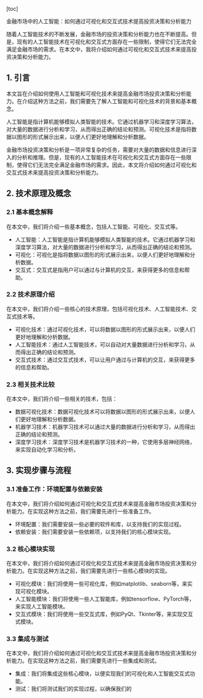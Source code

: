
[toc]                    
                
                
金融市场中的人工智能：如何通过可视化和交互式技术提高投资决策和分析能力

随着人工智能技术的不断发展，金融市场的投资决策和分析能力也在不断提高。但是，现有的人工智能技术在可视化和交互式方面存在一些限制，使得它们无法完全满足金融市场的需求。在本文中，我将介绍如何通过可视化和交互式技术来提高投资决策和分析能力。

## 1. 引言

本文旨在介绍如何使用人工智能和可视化技术来提高金融市场投资决策和分析能力。在介绍这种方法之前，我们需要先了解人工智能和可视化技术的背景和基本概念。

人工智能是指计算机能够模拟人类智能的技术。它通过机器学习和深度学习算法，对大量的数据进行分析和学习，从而得出正确的结论和预测。可视化技术是指将数据以图形的形式展示出来，以便人们更好地理解和分析数据。

金融市场投资决策和分析是一项非常复杂的任务，需要对大量的数据和信息进行深入的分析和推理。但是，现有的人工智能技术在可视化和交互式方面存在一些限制，使得它们无法完全满足金融市场的需求。因此，本文将介绍如何通过可视化和交互式技术来提高投资决策和分析能力。

## 2. 技术原理及概念

### 2.1 基本概念解释

在本文中，我们将介绍一些基本概念，包括人工智能、可视化、交互式等。

- 人工智能：人工智能是指计算机能够模拟人类智能的技术。它通过机器学习和深度学习算法，对大量的数据进行分析和学习，从而得出正确的结论和预测。
- 可视化：可视化是指将数据以图形的形式展示出来，以便人们更好地理解和分析数据。
- 交互式：交互式是指用户可以通过与计算机的交互，来获得更多的信息和帮助。

### 2.2 技术原理介绍

在本文中，我们将介绍一些核心的技术原理，包括可视化技术、人工智能技术、交互式技术等。

- 可视化技术：通过可视化技术，可以将数据以图形的形式展示出来，以便人们更好地理解和分析数据。
- 人工智能技术：通过人工智能技术，可以自动对大量数据进行分析和学习，从而得出正确的结论和预测。
- 交互式技术：通过交互式技术，可以让用户通过与计算机的交互，来获得更多的信息和帮助。

### 2.3 相关技术比较

在本文中，我们将介绍一些相关的技术，包括：

- 数据可视化技术：数据可视化技术可以将数据以图形的形式展示出来，以便人们更好地理解和分析数据。
- 机器学习技术：机器学习技术可以通过大量的数据进行分析和学习，从而得出正确的结论和预测。
- 深度学习技术：深度学习技术是机器学习技术的一种，它使用多层神经网络，来实现自动化学习和分析。

## 3. 实现步骤与流程

### 3.1 准备工作：环境配置与依赖安装

在本文中，我们将介绍如何通过可视化和交互式技术来提高金融市场投资决策和分析能力。在实现这种方法之前，我们需要先进行一些准备工作。

- 环境配置：我们需要安装一些必要的软件和库，以支持我们的实现过程。
- 依赖安装：我们需要安装一些依赖项，以支持我们的核心模块实现。

### 3.2 核心模块实现

在本文中，我们将介绍如何通过可视化和交互式技术来提高金融市场投资决策和分析能力。在实现这种方法之前，我们需要先进行一些核心模块的实现。

- 可视化模块：我们将使用一些可视化库，例如matplotlib、seaborn等，来实现可视化模块。
- 人工智能模块：我们将使用一些人工智能库，例如tensorflow、PyTorch等，来实现人工智能模块。
- 交互式模块：我们将使用一些交互式库，例如PyQt、Tkinter等，来实现交互式模块。

### 3.3 集成与测试

在本文中，我们将介绍如何通过可视化和交互式技术来提高金融市场投资决策和分析能力。在实现这种方法之前，我们需要先进行一些集成和测试。

- 集成：我们将集成这些核心模块，以便实现我们的可视化和人工智能交互式功能。
- 测试：我们将测试我们的实现过程，以确保我们的

